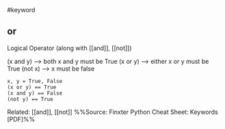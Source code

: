 #keyword 
## or 

Logical Operator (along with [[and]], [[not]])

(x and y) --> both x and y must be True
(x or y) --> either x or y must be True
(not x) --> x must be false

```
x, y = True, False
(x or y) == True
(x and y) == False
(not y) == True
```

Related: [[and]], [[not]]
%%Source: Finxter Python Cheat Sheet: Keywords [PDF]%%